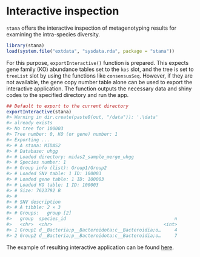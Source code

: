 # Interactive inspection

`stana` offers the interactive inspection of metagenotyping results for examining the intra-species diversity.


```r
library(stana)
load(system.file("extdata", "sysdata.rda", package = "stana"))
```

For this purpose, `exportInteractive()` function is prepared. This expects gene family (KO) abundance tables set to the `kos` slot, and the tree is set to `treeList` slot by using the functions like `consensusSeq`. However, if they are not available, the gene copy number table alone can be used to export the interactive application. The function outputs the necessary data and shiny codes to the specified directory and run the app.


```r
## Default to export to the current directory
exportInteractive(stana)
#> Warning in dir.create(paste0(out, "/data")): '.\data'
#> already exists
#> No tree for 100003
#> Tree number: 0, KO (or gene) number: 1
#> Exporting ...
#> # A stana: MIDAS2
#> # Database: uhgg
#> # Loaded directory: midas2_sample_merge_uhgg
#> # Species number: 1
#> # Group info (list): Group1/Group2
#> # Loaded SNV table: 1 ID: 100003
#> # Loaded gene table: 1 ID: 100003
#> # Loaded KO table: 1 ID: 100003
#> # Size: 7623792 B
#> # 
#> # SNV description
#> # A tibble: 2 × 3
#> # Groups:   group [2]
#>   group  species_id                                        n
#>   <chr>  <chr>                                         <int>
#> 1 Group1 d__Bacteria;p__Bacteroidota;c__Bacteroidia;o…     4
#> 2 Group2 d__Bacteria;p__Bacteroidota;c__Bacteroidia;o…     7
```

The example of resulting interactive application can be found [here](TBU).
